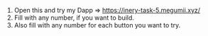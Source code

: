1. Open this and try my Dapp => https://inery-task-5.megumii.xyz/
2. Fill with any number, if you want to build.
3. Also fill with any number for each button you want to try.

  
